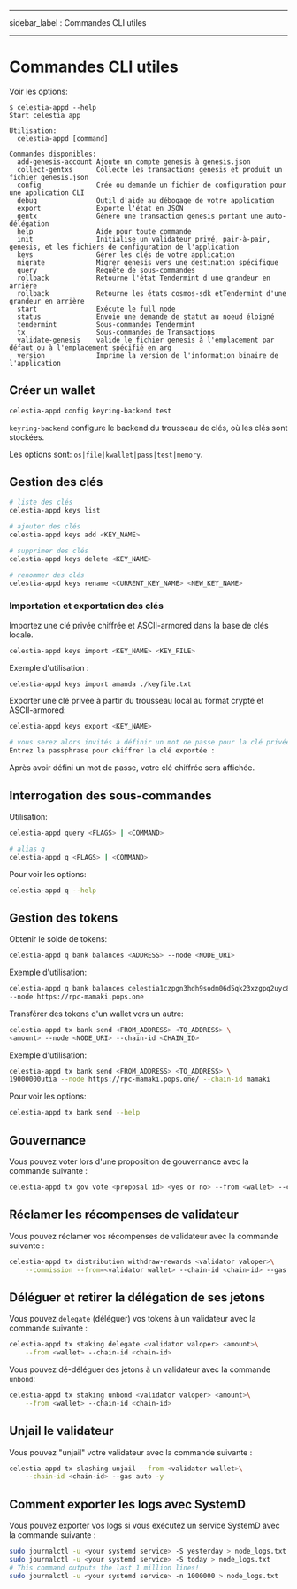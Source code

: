 - - -
sidebar_label : Commandes CLI utiles
- - -

# Commandes CLI utiles

Voir les options:

```console
$ celestia-appd --help
Start celestia app

Utilisation:
  celestia-appd [command]

Commandes disponibles:
  add-genesis-account Ajoute un compte genesis à genesis.json
  collect-gentxs      Collecte les transactions genesis et produit un fichier genesis.json
  config              Crée ou demande un fichier de configuration pour une application CLI
  debug               Outil d'aide au débogage de votre application
  export              Exporte l'état en JSON
  gentx               Génère une transaction genesis portant une auto-délégation 
  help                Aide pour toute commande 
  init                Initialise un validateur privé, pair-à-pair, genesis, et les fichiers de configuration de l'application 
  keys                Gérer les clés de votre application
  migrate             Migrer genesis vers une destination spécifique
  query               Requête de sous-commandes
  rollback            Retourne l'état Tendermint d'une grandeur en arrière 
  rollback            Retourne les états cosmos-sdk etTendermint d'une grandeur en arrière 
  start               Exécute le full node 
  status              Envoie une demande de statut au noeud éloigné
  tendermint          Sous-commandes Tendermint 
  tx                  Sous-commandes de Transactions 
  validate-genesis    valide le fichier genesis à l'emplacement par défaut ou à l'emplacement spécifié en arg 
  version             Imprime la version de l'information binaire de l'application
```

## Créer un wallet

```sh
celestia-appd config keyring-backend test
```

`keyring-backend` configure le backend du trousseau de clés, où les clés sont stockées.

Les options sont: `os|file|kwallet|pass|test|memory`.

## Gestion des clés

```sh
# liste des clés
celestia-appd keys list

# ajouter des clés
celestia-appd keys add <KEY_NAME>

# supprimer des clés
celestia-appd keys delete <KEY_NAME>

# renommer des clés
celestia-appd keys rename <CURRENT_KEY_NAME> <NEW_KEY_NAME>
```

### Importation et exportation des clés

Importez une clé privée chiffrée et ASCII-armored dans la base de clés locale.

```sh
celestia-appd keys import <KEY_NAME> <KEY_FILE>
```

Exemple d'utilisation :

```sh
celestia-appd keys import amanda ./keyfile.txt
```

Exporter une clé privée à partir du trousseau local au format crypté et ASCII-armored:

```sh
celestia-appd keys export <KEY_NAME>

# vous serez alors invités à définir un mot de passe pour la clé privée chiffrée :
Entrez la passphrase pour chiffrer la clé exportée :
```

Après avoir défini un mot de passe, votre clé chiffrée sera affichée.

## Interrogation des sous-commandes

Utilisation:

```sh
celestia-appd query <FLAGS> | <COMMAND>

# alias q
celestia-appd q <FLAGS> | <COMMAND>
```

Pour voir les options:

```sh
celestia-appd q --help
```

## Gestion des tokens

Obtenir le solde de tokens:

```sh
celestia-appd q bank balances <ADDRESS> --node <NODE_URI>
```

Exemple d'utilisation:

```sh
celestia-appd q bank balances celestia1czpgn3hdh9sodm06d5qk23xzgpq2uyc8ggdqgw \
--node https://rpc-mamaki.pops.one
```

Transférer des tokens d'un wallet vers un autre:

```sh
celestia-appd tx bank send <FROM_ADDRESS> <TO_ADDRESS> \
<amount> --node <NODE_URI> --chain-id <CHAIN_ID>
```

Exemple d'utilisation:

```sh
celestia-appd tx bank send <FROM_ADDRESS> <TO_ADDRESS> \
19000000utia --node https://rpc-mamaki.pops.one/ --chain-id mamaki
```

Pour voir les options:

```sh
celestia-appd tx bank send --help
```

## Gouvernance

Vous pouvez voter lors d'une proposition de gouvernance avec la commande suivante :

```sh
celestia-appd tx gov vote <proposal id> <yes or no> --from <wallet> --chain-id <chain-id>
```

## Réclamer les récompenses de validateur

Vous pouvez réclamer vos récompenses de validateur avec la commande suivante :

```sh
celestia-appd tx distribution withdraw-rewards <validator valoper>\
    --commission --from=<validator wallet> --chain-id <chain-id> --gas auto -y
```

## Déléguer et retirer la délégation de ses jetons

Vous pouvez `delegate` (déléguer) vos tokens à un validateur avec la commande suivante :

```sh
celestia-appd tx staking delegate <validator valoper> <amount>\
    --from <wallet> --chain-id <chain-id>
```

Vous pouvez dé-déléguer des jetons à un validateur avec la commande `unbond`:

```sh
celestia-appd tx staking unbond <validator valoper> <amount>\
    --from <wallet> --chain-id <chain-id>
```

## Unjail le validateur

Vous pouvez "unjail" votre validateur avec la commande suivante :

```sh
celestia-appd tx slashing unjail --from <validator wallet>\
    --chain-id <chain-id> --gas auto -y
```

## Comment exporter les logs avec SystemD

Vous pouvez exporter vos logs si vous exécutez un service SystemD avec la commande suivante :

```sh
sudo journalctl -u <your systemd service> -S yesterday > node_logs.txt
sudo journalctl -u <your systemd service> -S today > node_logs.txt
# This command outputs the last 1 million lines!
sudo journalctl -u <your systemd service> -n 1000000 > node_logs.txt
```
